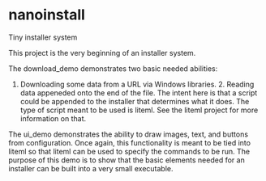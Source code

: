 # nanoinstall
Tiny installer system

This project is the very beginning of an installer system.

The download_demo demonstrates two basic needed abilities:
1. Downloading some data from a URL via Windows libraries. 2. Reading data appeneded onto the end of the file.
The intent here is that a script could be appended to the installer that determines what it does.
The type of script meant to be used is liteml. See the liteml project for more information on that.

The ui_demo demonstrates the ability to draw images, text, and buttons from configuration. Once again, this
functionality is meant to be tied into liteml so that liteml can be used to specify the commands to be run.
The purpose of this demo is to show that the basic elements needed for an installer can be built into a very small
executable.

